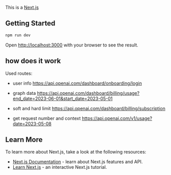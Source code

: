 This is a [Next.js](https://nextjs.org/)


## Getting Started

```bash
npm run dev
```

Open [http://localhost:3000](http://localhost:3000) with your browser to see the result.

## how does it work
Used routes:

- user info
https://api.openai.com/dashboard/onboarding/login

- graph data
https://api.openai.com/dashboard/billing/usage?end_date=2023-06-01&start_date=2023-05-01

- soft and hard limit
https://api.openai.com/dashboard/billing/subscription

- get request number and context 
https://api.openai.com/v1/usage?date=2023-05-08

## Learn More

To learn more about Next.js, take a look at the following resources:

- [Next.js Documentation](https://nextjs.org/docs) - learn about Next.js features and API.
- [Learn Next.js](https://nextjs.org/learn) - an interactive Next.js tutorial.
